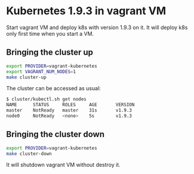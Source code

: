 # Kubernetes 1.9.3 in vagrant VM

Start vagrant VM and deploy k8s with version 1.9.3 on it.
It will deploy k8s only first time when you start a VM.

## Bringing the cluster up

```bash
export PROVIDER=vagrant-kubernetes
export VAGRANT_NUM_NODES=1
make cluster-up
```

The cluster can be accessed as usual:

```bash
$ cluster/kubectl.sh get nodes
NAME      STATUS     ROLES     AGE       VERSION
master    NotReady   master    31s       v1.9.3
node0     NotReady   <none>    5s        v1.9.3
```

## Bringing the cluster down

```bash
export PROVIDER=vagrant-kubernetes
make cluster-down
```

It will shutdown vagrant VM without destroy it.
